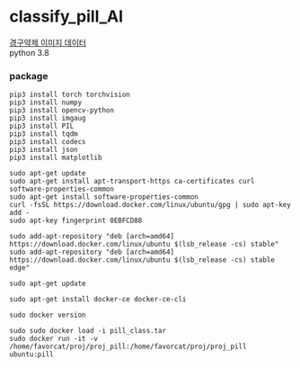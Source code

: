 # classify_pill_AI
[경구약제 이미지 데이터](https://aihub.or.kr/aihubdata/data/view.do?currMenu=115&topMenu=100&aihubDataSe=realm&dataSetSn=576)    
python 3.8

### package
```
pip3 install torch torchvision
pip3 install numpy​
pip3 install opencv-python​
pip3 install imgaug​
pip3 install PIL ​
pip3 install tqdm​
pip3 install codecs​
pip3 install json ​
pip3 install matplotlib​
```


```
sudo apt-get update
sudo apt-get install apt-transport-https ca-certificates curl software-properties-common
sudo apt-get install software-properties-common
curl -fsSL https://download.docker.com/linux/ubuntu/gpg | sudo apt-key add -
sudo apt-key fingerprint 0EBFCD88

sudo add-apt-repository "deb [arch=amd64] https://download.docker.com/linux/ubuntu $(lsb_release -cs) stable"
sudo add-apt-repository "deb [arch=amd64] https://download.docker.com/linux/ubuntu $(lsb_release -cs) stable edge"

sudo apt-get update

sudo apt-get install docker-ce docker-ce-cli

sudo docker version

sudo sudo docker load -i pill_class.tar
sudo docker run -it -v /home/favorcat/proj/proj_pill:/home/favorcat/proj/proj_pill ubuntu:pill